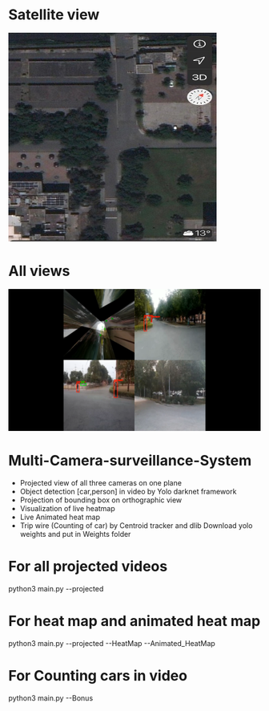 # Satellite view
![alt text](https://github.com/Coder1221/Multi-Camera-System/blob/master/Satellite%20view.jpeg)
# All views
![alt text](https://github.com/Coder1221/Multi-Camera-System/blob/master/Screenshot%20from%202020-12-19%2007-13-43.png)

# Multi-Camera-surveillance-System
* Projected view of all three cameras on one plane
* Object detection [car,person] in video by Yolo darknet framework
* Projection of bounding box on orthographic view
* Visualization of live heatmap
* Live Animated heat map
* Trip wire (Counting of car) by Centroid tracker and dlib
Download yolo weights and put in Weights folder
# For all projected videos
python3 main.py --projected
# For heat map and animated heat map
python3 main.py --projected --HeatMap --Animated_HeatMap
# For Counting cars in video 
python3 main.py --Bonus
